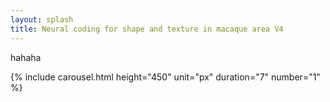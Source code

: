 ```yaml
---
layout: splash
title: Neural coding for shape and texture in macaque area V4
---
```


hahaha

{% include carousel.html height="450" unit="px" duration="7" number="1" %}
